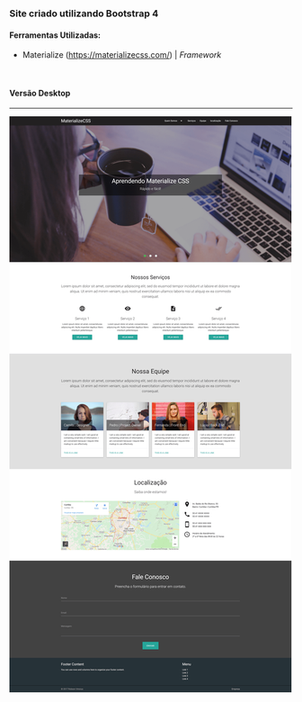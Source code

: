 ### Site criado utilizando Bootstrap 4

#### Ferramentas Utilizadas:

* Materialize (https://materializecss.com/) | *Framework*
<br>

#### Versão Desktop 
***

![thumbnail do site](https://raw.githubusercontent.com/RobsonVinicius/site-materialize-framework/master/thumbnail.png)
